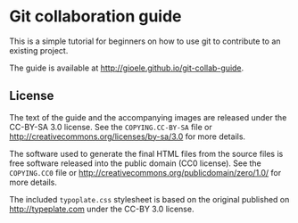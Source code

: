 Git collaboration guide
=======================

This is a simple tutorial for beginners on how to use git to contribute
to an existing project.

The guide is available at <http://gioele.github.io/git-collab-guide>.


License
-------

The text of the guide and the accompanying images are released under
the CC-BY-SA 3.0 license. See the `COPYING.CC-BY-SA` file or
<http://creativecommons.org/licenses/by-sa/3.0> for more details.

The software used to generate the final HTML files from the source files
is free software released into the public domain (CC0 license). See the
`COPYING.CC0` file or <http://creativecommons.org/publicdomain/zero/1.0/>
for more details.

The included `typoplate.css` stylesheet is based on the original published
on <http://typeplate.com> under the CC-BY 3.0 license.
